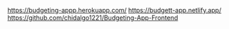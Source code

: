 https://budgeting-appp.herokuapp.com/
https://budgett-app.netlify.app/
https://github.com/chidalgo1221/Budgeting-App-Frontend